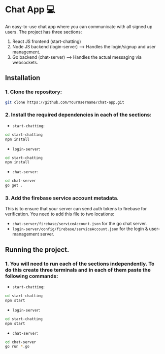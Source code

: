 # Chat App 💻

An easy-to-use chat app where you can communicate with all signed up users. The project has three sections:
1. React JS frontend (start-chatting)
2. Node JS backend (login-server) --> Handles the login/signup and user management.
3. Go backend (chat-server) --> Handles the actual messaging via websockets.

## Installation

### 1. Clone the repository:

```bash
git clone https://github.com/YourUsername/chat-app.git
```

### 2. Install the required dependencies in each of the sections:
- `start-chatting`:
```bash
cd start-chatting
npm install
```
- `login-server`:
```bash
cd start-chatting
npm install
```
- `chat-server`: 
```bash
cd chat-server
go get .
```

### 3. Add the firebase service account metadata.
This is to ensure that your server can send auth tokens to firebase for verification. You need to add this file to two locations:
- `chat-server/firebase/serviceAccount.json` for the go chat server.
- `login-server/config/firebase/serviceAccount.json` for the login & user-management server.

## Running the project. 
### 1. You will need to run each of the sections independently. To do this create three terminals and in each of them paste the following commands:
- `start-chatting`:
```bash
cd start-chatting
npm start
```
- `login-server`:
```bash
cd start-chatting
npm start
```
- `chat-server`: 
```bash
cd chat-server
go run *.go
```

